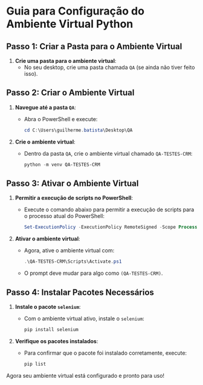 # Guia para Configuração do Ambiente Virtual Python

## Passo 1: Criar a Pasta para o Ambiente Virtual

1. **Crie uma pasta para o ambiente virtual**:
   - No seu desktop, crie uma pasta chamada `QA` (se ainda não tiver feito isso).

## Passo 2: Criar o Ambiente Virtual

1. **Navegue até a pasta `QA`**:
   - Abra o PowerShell e execute:

     ```powershell
     cd C:\Users\guilherme.batista\Desktop\QA
     ```

2. **Crie o ambiente virtual**:
   - Dentro da pasta `QA`, crie o ambiente virtual chamado `QA-TESTES-CRM`:

     ```powershell
     python -m venv QA-TESTES-CRM
     ```

## Passo 3: Ativar o Ambiente Virtual

1. **Permitir a execução de scripts no PowerShell**:
   - Execute o comando abaixo para permitir a execução de scripts para o processo atual do PowerShell:

     ```powershell
     Set-ExecutionPolicy -ExecutionPolicy RemoteSigned -Scope Process
     ```

2. **Ativar o ambiente virtual**:
   - Agora, ative o ambiente virtual com:

     ```powershell
     .\QA-TESTES-CRM\Scripts\Activate.ps1
     ```

   - O prompt deve mudar para algo como `(QA-TESTES-CRM)`.

## Passo 4: Instalar Pacotes Necessários

1. **Instale o pacote `selenium`**:
   - Com o ambiente virtual ativo, instale o `selenium`:

     ```powershell
     pip install selenium
     ```

2. **Verifique os pacotes instalados**:
   - Para confirmar que o pacote foi instalado corretamente, execute:

     ```powershell
     pip list
     ```

Agora seu ambiente virtual está configurado e pronto para uso!
